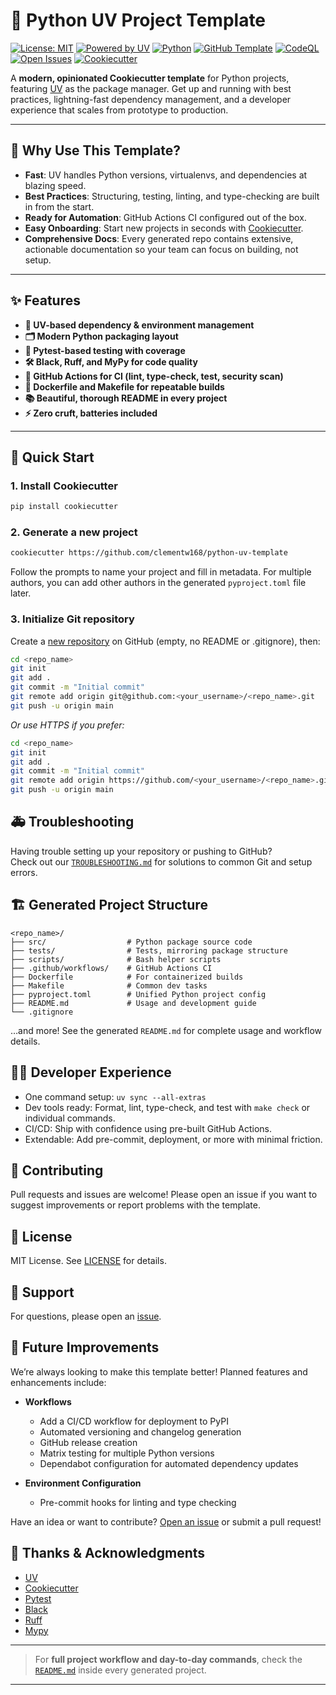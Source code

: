 # 🐍 Python UV Project Template

[![License: MIT](https://img.shields.io/badge/License-MIT-green.svg)](LICENSE)
[![Powered by UV](https://img.shields.io/badge/Powered%20by-UV-%2300C2D7)](https://github.com/astral-sh/uv)
[![Python](https://img.shields.io/badge/python-3.11%2B-blue)](https://www.python.org/downloads/)
[![GitHub Template](https://img.shields.io/badge/template-available-brightgreen?logo=github)](https://github.com/clementw168/python-uv-template/generate)
[![CodeQL](https://github.com/clementw168/python-uv-template/actions/workflows/codeql.yml/badge.svg)](https://github.com/clementw168/python-uv-template/actions)
[![Open Issues](https://img.shields.io/github/issues/clementw168/python-uv-template)](https://github.com/clementw168/python-uv-template/issues)
[![Cookiecutter](https://img.shields.io/badge/built%20with-cookiecutter-ff69b4.svg)](https://cookiecutter.readthedocs.io/en/latest/)


A **modern, opinionated Cookiecutter template** for Python projects, featuring [UV](https://github.com/astral-sh/uv) as the package manager. Get up and running with best practices, lightning-fast dependency management, and a developer experience that scales from prototype to production.

---

## 🚦 Why Use This Template?

- **Fast**: UV handles Python versions, virtualenvs, and dependencies at blazing speed.
- **Best Practices**: Structuring, testing, linting, and type-checking are built in from the start.
- **Ready for Automation**: GitHub Actions CI configured out of the box.
- **Easy Onboarding**: Start new projects in seconds with [Cookiecutter](https://cookiecutter.readthedocs.io/en/latest/).
- **Comprehensive Docs**: Every generated repo contains extensive, actionable documentation so your team can focus on building, not setup.

---

## ✨ Features

- **🚀 UV-based dependency & environment management**
- **🗂️ Modern Python packaging layout**
- **🧪 Pytest-based testing with coverage**
- **🛠️ Black, Ruff, and MyPy for code quality**
- **🤖 GitHub Actions for CI (lint, type-check, test, security scan)**
- **🐳 Dockerfile and Makefile for repeatable builds**
- **📚 Beautiful, thorough README in every project**
- **⚡ Zero cruft, batteries included**

---

## 🏁 Quick Start

### 1. Install Cookiecutter

```bash
pip install cookiecutter
```

### 2. Generate a new project

```bash
cookiecutter https://github.com/clementw168/python-uv-template
```
Follow the prompts to name your project and fill in metadata. 
For multiple authors, you can add other authors in the generated `pyproject.toml` file later.

### 3. Initialize Git repository

Create a [new repository](https://github.com/new) on GitHub (empty, no README or .gitignore), then:

```bash
cd <repo_name>
git init
git add .
git commit -m "Initial commit"
git remote add origin git@github.com:<your_username>/<repo_name>.git
git push -u origin main
```

*Or use HTTPS if you prefer:*

```bash
cd <repo_name>
git init
git add .
git commit -m "Initial commit"
git remote add origin https://github.com/<your_username>/<repo_name>.git
git push -u origin main
```

## 🚑 Troubleshooting

Having trouble setting up your repository or pushing to GitHub?  
Check out our [`TROUBLESHOOTING.md`](TROUBLESHOOTING.md) for solutions to common Git and setup errors.


## 🏗️ Generated Project Structure

```
<repo_name>/
├── src/                  # Python package source code
├── tests/                # Tests, mirroring package structure
├── scripts/              # Bash helper scripts
├── .github/workflows/    # GitHub Actions CI
├── Dockerfile            # For containerized builds
├── Makefile              # Common dev tasks
├── pyproject.toml        # Unified Python project config
├── README.md             # Usage and development guide
└── .gitignore
```
…and more! See the generated `README.md` for complete usage and workflow details.

## 🧑‍💻 Developer Experience
- One command setup: `uv sync --all-extras`
- Dev tools ready: Format, lint, type-check, and test with `make check` or individual commands.
- CI/CD: Ship with confidence using pre-built GitHub Actions.
- Extendable: Add pre-commit, deployment, or more with minimal friction.


## 🤲 Contributing
Pull requests and issues are welcome! Please open an issue if you want to suggest improvements or report problems with the template.

## 📝 License

MIT License. See [LICENSE](LICENSE) for details.

## 📧 Support

For questions, please open an [issue](https://github.com/clementw168/python-uv-template/issues).


## 🔮 Future Improvements

We’re always looking to make this template better! Planned features and enhancements include:

- **Workflows**
  - Add a CI/CD workflow for deployment to PyPI
  - Automated versioning and changelog generation
  - GitHub release creation
  - Matrix testing for multiple Python versions
  - Dependabot configuration for automated dependency updates

- **Environment Configuration**
  - Pre-commit hooks for linting and type checking

Have an idea or want to contribute? [Open an issue](https://github.com/clementw168/python-uv-template/issues) or submit a pull request!

## 🙏 Thanks & Acknowledgments

- [UV](https://github.com/astral-sh/uv)
- [Cookiecutter](https://cookiecutter.readthedocs.io/)
- [Pytest](https://docs.pytest.org/)
- [Black](https://github.com/psf/black)
- [Ruff](https://github.com/astral-sh/ruff)
- [Mypy](https://github.com/python/mypy)

---

> For **full project workflow and day-to-day commands**,
> check the [`README.md`]({{cookiecutter.repo_name}}/README.md) inside every generated project.

---
